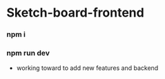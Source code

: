 # Sketch-board-frontend 
### npm i 
### npm run dev

- working toward to add new features and backend
